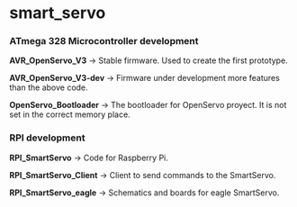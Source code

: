 # smart_servo

### ATmega 328 Microcontroller development

**AVR_OpenServo_V3** -> Stable firmware. Used to create the first prototype.

**AVR_OpenServo_V3-dev** -> Firmware under development more features than the above code.

**OpenServo_Bootloader** -> The bootloader for OpenServo proyect. It is not set in the correct memory place.

### RPI development

**RPI_SmartServo** -> Code for Raspberry Pi.

**RPI_SmartServo_Client** -> Client to send commands to the SmartServo.

**RPI_SmartServo_eagle** -> Schematics and boards for eagle SmartServo.

